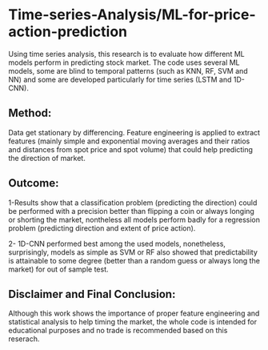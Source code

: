 # Time-series-Analysis/ML-for-price-action-prediction
Using time series analysis, this research is to evaluate how different ML models perform in predicting stock market. The code uses several ML models, some are blind to temporal patterns (such as KNN, RF, SVM and NN) and some are developed particularly for time series (LSTM and 1D-CNN). 
## Method:
Data get stationary by differencing. Feature engineering is applied to extract features (mainly simple and exponential moving averages and their ratios and distances from spot price and spot volume) that could help predicting the direction of market. 

## Outcome:
1-Results show that a classification problem (predicting the direction) could be performed with a precision better than flipping a coin or always longing or shorting the market, nontheless all models perform badly for a regression problem (predicting direction and extent of price action).

2- 1D-CNN performed best among the used models, nonetheless, surprisingly, models as simple as SVM or RF also showed that predictability is attainable to some degree (better than a random guess or always long the market) for out of sample test.

## Disclaimer and Final Conclusion: 
Although this work shows the importance of proper feature engineering and statistical analysis to help timing the market, the whole code is intended for educational purposes and no trade is recommended based on this reserach.

